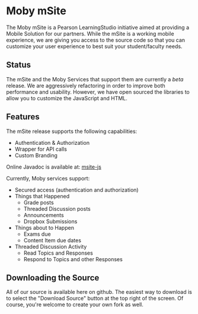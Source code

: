 Moby mSite
================

The Moby mSite is a Pearson LearningStudio initiative aimed at providing a Mobile Solution
for our partners.  While the mSite is a working mobile experience, we are giving you access
to the source code so that you can customize your user experience to best suit your
student/faculty needs.


Status
------
The mSite and the Moby Services that support them are currently a *beta* release.   We are 
aggressively refactoring in order to improve both performance and usability.  However, we
have open sourced the libraries to allow you to customize the JavaScript and HTML.


Features
--------
The mSite release supports the following capabilities:

- Authentication & Authorization
- Wrapper for API calls
- Custom Branding

Online Javadoc is available at: [msite-js][msite-js]

[msite-js]: http://integration.ecollege.com/developers/msite-js/index.html 


Currently, Moby services support:

- Secured access (authentication and authorization)
- Things that Happened
   - Grade posts
   - Threaded Discussion posts
   - Announcements
   - Dropbox Submissions
- Things about to Happen
   - Exams due
   - Content Item due dates
- Threaded Discussion Activity
   - Read Topics and Responses
   - Respond to Topics and other Responses


Downloading the Source
----------------------

All of our source is available here on github.  The easiest way to download is to select the "Download Source" 
button at the top right of the screen.  Of course, you're welcome to create your own fork as well.
